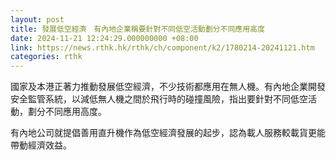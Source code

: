 ```yaml
---
layout: post
title: 發展低空經濟　有內地企業稱要針對不同低空活動劃分不同應用高度
date: 2024-11-21 12:24:29.000000000 +08:00
link: https://news.rthk.hk/rthk/ch/component/k2/1780214-20241121.htm
categories: rthk
---
```


國家及本港正著力推動發展低空經濟，不少技術都應用在無人機。有內地企業開發安全監管系統，以減低無人機之間於飛行時的碰撞風險，指出要針對不同低空活動，劃分不同應用高度。

有內地公司就提倡善用直升機作為低空經濟發展的起步，認為載人服務較載貨更能帶動經濟效益。
